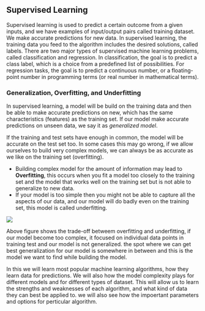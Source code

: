 ## **Supervised Learning**

Supervised learning is used to predict a certain outcome from a given inputs, and we have examples of input/output pairs called training dataset. We make accurate predictions for new data. In supervised learning, the training data you feed to the algorithm includes the desired solutions, called labels. There are two major types of supervised machine learning problems, called classification and regression. In classification, the goal is to predict a class label, which is a choice from a predefined list of possibilities. For regression tasks, the goal is to predict a continuous number, or a floating-point number in programming terms (or real number in mathematical terms).

### **Generalization, Overfitting, and Underfitting**

In supervised learning, a model will be build on the training data and then be
able to make accurate predictions on new, which has the same characteristics (features) as the training set. If our model make accurate predictions on
unseen data, we say it as *generalized model*.

If the training and test sets have enough in common, the model will be accurate on the test set too. In some cases this may go wrong, if we allow ourselves to build very complex models, we can always be as accurate as we like on the training set (overfitting).
*   Building complex model for the amount of information may lead to **Overfitting**, this occurs when you fit a model too closely to the training set and the model that works well on the training set but is not able to generalize to new data.
*   If your model is too simple then you might not be able to capture all the aspects of our data, and our model will do badly even on the training set, this model is called underfitting.

![](https://github.com/Bluelord/Intro_to_ML_Python_Notes/blob/b0e0ae1644cf53ddb875f6c5233318a268a8a835/Images/Tradeoff_model_complexity_vs_training_test_acc.JPG)

Above figure shows the trade-off betweem overfitting and underfitting, if our model become too complex, it focused on individual data points in training test and our model is not generalized. the spot where we can get best generalization for our model is somewhere in between and this is the model we want to find while building the model. 

In this we will learn most popular machine learning algorithms, how they learn data for predictions. We will also how the model complexity plays for different models and for different types of dataset. This will allow us to learn the strengths and weaknesses of each algorithm, and what kind of data they can best be applied to. we will also see how the impoertant parameters and options for perticular algorithm.
